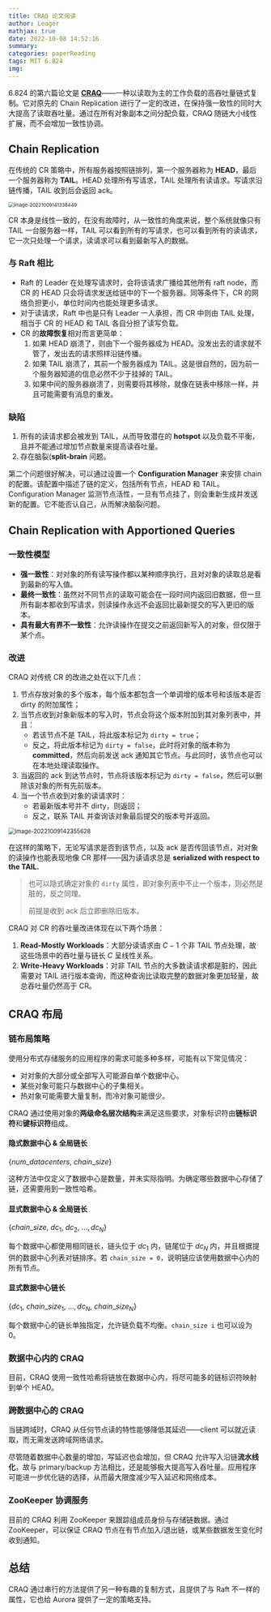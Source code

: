 ```yaml
---
title: CRAQ 论文阅读
author: Leager
mathjax: true
date: 2022-10-08 14:52:16
summary:
categories: paperReading
tags: MIT 6.824
img:
---
```


6.824 的第六篇论文是 **[CRAQ](https://pdos.csail.mit.edu/6.824/papers/cr-osdi04.pdf)**——一种以读取为主的工作负载的高吞吐量链式复制。它对原先的 Chain Replication 进行了一定的改进，在保持强一致性的同时大大提高了读取吞吐量。通过在所有对象副本之间分配负载，CRAQ 随链大小线性扩展，而不会增加一致性协调。

<!--more-->

## Chain Replication

在传统的 CR 策略中，所有服务器按照链排列，第一个服务器称为 **HEAD**，最后一个服务器称为 **TAIL**。HEAD 处理所有写请求，TAIL 处理所有读请求。写请求沿链传播，TAIL 收到后会返回 ack。

<img src="image-20221009141338449.png" alt="image-20221009141338449" style="zoom:67%;" />

CR 本身是线性一致的，在没有故障时，从一致性的角度来说，整个系统就像只有 TAIL 一台服务器一样，TAIL 可以看到所有的写请求，也可以看到所有的读请求，它一次只处理一个请求，读请求可以看到最新写入的数据。

### 与 Raft 相比

- Raft 的 Leader 在处理写请求时，会将该请求广播给其他所有 raft node，而 CR 的 HEAD 只会将请求发送给链中的下一个服务器。同等条件下，CR 的网络负担更小，单位时间内也能处理更多请求。
- 对于读请求，Raft 中也是只有 Leader 一人承担，而 CR 中则由 TAIL 处理，相当于 CR 的 HEAD 和 TAIL 各自分担了读写负载。
- CR 的**故障恢复**相对而言更简单：
    1. 如果 HEAD 崩溃了，则由下一个服务器成为 HEAD。没发出去的请求就不管了，发出去的请求照样沿链传播。
    2. 如果 TAIL 崩溃了，其前一个服务器成为 TAIL。这是很自然的，因为前一个服务器知道的信息必然不少于挂掉的 TAIL。
    3. 如果中间的服务器崩溃了，则需要将其移除，就像在链表中移除一样，并且可能需要有消息的重发。

### 缺陷

1. 所有的读请求都会被发到 TAIL，从而导致潜在的 **hotspot** 以及负载不平衡，且并不能通过增加节点数量来提高读吞吐量。
2. 存在脑裂(**split-brain** 问题。

第二个问题很好解决，可以通过设置一个 **Configuration Manager** 来安排 chain 的配置。该配置中描述了链的定义，包括所有节点，HEAD 和 TAIL。Configuration Manager 监测节点活性，一旦有节点挂了，则会重新生成并发送新的配置。它不能否认自己，从而解决脑裂问题。

## Chain Replication with Apportioned Queries

### 一致性模型

- **强一致性**：对对象的所有读写操作都以某种顺序执行，且对对象的读取总是看到最新的写入值。
- **最终一致性**：虽然对不同节点的读取可能会在一段时间内返回旧数据，但一旦所有副本都收到写请求，则读操作永远不会返回比最新提交的写入更旧的版本。
- **具有最大有界不一致性**：允许读操作在提交之前返回新写入的对象，但仅限于某个点。

### 改进

CRAQ 对传统 CR 的改进之处在以下几点：

1. 节点存放对象的多个版本，每个版本都包含一个单调增的版本号和该版本是否 dirty 的附加属性；
2. 当节点收到对象新版本的写入时，节点会将这个版本附加到其对象列表中，并且：
    - 若该节点不是 TAIL，将此版本标记为 `dirty = true`；
    - 反之，将此版本标记为 `dirty = false`，此时将对象的版本称为 **committed**，然后向前发送 ack 通知其它节点。与此同时，该节点也可以在本地处理读取操作。
3. 当返回的 ack 到达节点时，节点将该版本标记为 `dirty = false`，然后可以删除该对象的所有先前版本。
4. 当一个节点收到对象的读请求时：
    - 若最新版本号并不 dirty，则返回；
    - 反之，联系 TAIL 并查询该对象最后提交的版本号并返回。

<img src="image-20221009142355628.png" alt="image-20221009142355628" style="zoom:80%;" />

在这样的策略下，无论写请求是否到该节点，以及 ack 是否传回该节点，对对象的读操作也能表现地像 CR 那样——因为读请求总是 **serialized with respect to the TAIL.**

> 也可以隐式确定对象的 `dirty` 属性，即对象列表中不止一个版本，则必然是脏的，反之同理。
>
> 前提是收到 ack 后立即删除旧版本。

CRAQ 对 CR 的吞吐量改进体现在以下两个场景：

1. **Read-Mostly Workloads**：大部分读请求由 $C-1$ 个非 TAIL 节点处理，故这些场景中的吞吐量与链长 $C$ 呈线性关系。
2. **Write-Heavy Workloads**：对非 TAIL 节点的大多数读请求都是脏的，因此需要对 TAIL 进行版本查询，而这种查询比读取完整的数据对象更加轻量，故总吞吐量仍然高于 CR。

## CRAQ 布局

### 链布局策略

使用分布式存储服务的应用程序的需求可能多种多样，可能有以下常见情况：

- 对对象的大部分或全部写入可能源自单个数据中心。
- 某些对象可能只与数据中心的子集相关。
- 热对象可能需要大量复制，而冷对象可能很少。

CRAQ 通过使用对象的**两级命名层次结构**来满足这些要求，对象标识符由**链标识符**和**键标识符**组成。

#### 隐式数据中心 & 全局链长

$\{num\_datacenters,\ chain\_size\}$

这种方法中仅定义了数据中心是数量，并未实际指明。为确定哪些数据中心存储了链，还需要用到一致性哈希。

#### 显式数据中心 & 全局链长

$\{chain\_size,\ dc_1,\ dc_2,\ \dots, dc_N\}$

每个数据中心都使用相同链长，链头位于 $dc_1$ 内，链尾位于 $dc_N$ 内，并且根据提供的数据中心列表对链排序。若 `chain_size = 0`，说明链应该使用数据中心内的所有节点。

#### 显式数据中心链长

$\{dc_1,\ chain\_size_1,\ \dots, dc_N,\ chain\_size_N\}$

每个数据中心的链长单独指定，允许链负载不均衡。`chain_size i` 也可以设为 0。

### 数据中心内的 CRAQ

目前，CRAQ 使用一致性哈希将链放在数据中心内，将尽可能多的链标识符映射到单个 HEAD。

### 跨数据中心的 CRAQ

当链跨域时，CRAQ 从任何节点读的特性能够降低其延迟——client 可以就近读取，而无需发送跨域网络请求。

尽管随着数据中心数量的增加，写延迟也会增加，但 CRAQ 允许写入沿链**流水线化**，故与 primary/backup 方法相比，还是能够极大提高写入吞吐量。应用程序可能进一步优化链的选择，从而最大限度减少写入延迟和网络成本。

### ZooKeeper 协调服务

目前的 CRAQ 利用 ZooKeeper 来跟踪组成员身份与存储链数据。通过 ZooKeeper，可以保证 CRAQ 节点在有节点加入/退出链，或某些数据发生变化时收到通知。

## 总结

CRAQ 通过串行的方法提供了另一种有趣的复制方式，且提供了与 Raft 不一样的属性，它也给 Aurora 提供了一定的策略支持。
